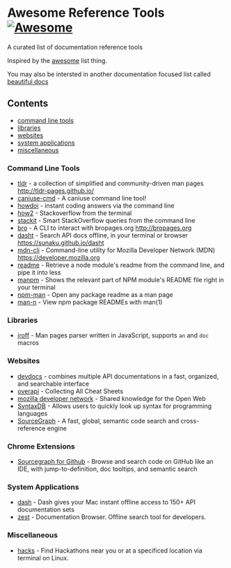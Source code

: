# Awesome Reference Tools [![Awesome](https://cdn.rawgit.com/sindresorhus/awesome/d7305f38d29fed78fa85652e3a63e154dd8e8829/media/badge.svg)](https://github.com/sindresorhus/awesome)

A curated list of documentation reference tools

Inspired by the [awesome](https://github.com/sindresorhus/awesome) list thing.

You may also be intersted in another documentation focused list called [beautiful docs](https://github.com/PharkMillups/beautiful-docs)

## Contents
- [command line tools](#command-line-tools)
- [libraries](#libraries)
- [websites](#websites)
- [system applications](#system-applications)
- [miscellaneous](#miscellaneous)

### Command Line Tools
- [tldr](https://github.com/tldr-pages/tldr) - a collection of simplified and community-driven man pages http://tldr-pages.github.io/
- [caniuse-cmd](https://github.com/sgentle/caniuse-cmd) - A caniuse command line tool!
- [howdoi](http://www.github.com/gleitz/howdoi) - instant coding answers via the command line
- [how2](https://github.com/santinic/how2) - Stackoverflow from the terminal
- [stackit](http://www.github.com/lukasschwab/stackit) - Smart StackOverflow queries from the command line
- [bro](http://www.github.com/hubsmoke/bro) - A CLI to interact with bropages.org http://bropages.org
- [dasht](https://github.com/sunaku/dasht) - Search API docs offline, in your terminal or browser https://sunaku.github.io/dasht
- [mdn-cli](http://www.github.com/ytang/mdn-cli) - Command-line utility for Mozilla Developer Network (MDN) https://developer.mozilla.org
- [readme](http://www.github.com/dominictarr/readme) - Retrieve a node module's readme from the command line, and pipe it into less
- [manpm](https://github.com/bahmutov/manpm) - Shows the relevant part of NPM module's README file right in your terminal
- [npm-man](https://github.com/eush77/npm-man) - Open any package readme as a man page
- [man-n](https://github.com/man-n/man-n) - View npm package READMEs with man(1)

### Libraries
- [jroff](https://github.com/roperzh/jroff) - Man pages parser written in JavaScript, supports `an` and `doc` macros

### Websites
- [devdocs](https://devdocs.io/) - combines multiple API documentations in a fast, organized, and searchable interface
- [overapi](http://overapi.com/) - Collecting All Cheat Sheets
- [mozilla developer network](https://developer.mozilla.org) - Shared knowledge for the Open Web
- [SyntaxDB](https://syntaxdb.com/) - Allows users to quickly look up syntax for programming languages
- [SourceGraph](https://sourcegraph.com/) - A fast, global, semantic code search and cross-reference engine

### Chrome Extensions
- [Sourcegraph for Github](https://chrome.google.com/webstore/detail/sourcegraph-for-github/dgjhfomjieaadpoljlnidmbgkdffpack?hl=en) - Browse and search code on GitHub like an IDE, with jump-to-definition, doc tooltips, and semantic search

### System Applications
- [dash](https://kapeli.com/dash) - Dash gives your Mac instant offline access to 150+ API documentation sets
- [zest](http://zestdocs.org/) - Documentation Browser. Offline search tool for developers.

### Miscellaneous
- [hacks](https://github.com/waseem18/Hacks) - Find Hackathons near you or at a specificed location via terminal on Linux.
